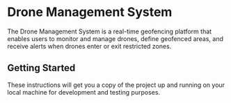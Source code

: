 # Drone Management System

The Drone Management System is a real-time geofencing platform that enables users to monitor and manage drones, define geofenced areas, and receive alerts when drones enter or exit restricted zones.

## Getting Started

These instructions will get you a copy of the project up and running on your local machine for development and testing purposes.
